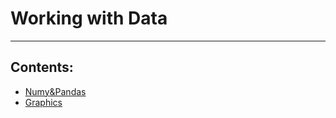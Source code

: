 # Working with Data
---
## Contents:

- [Numy&Pandas](<1-Modules(Numy & Pandas)>)
- [Graphics](<2-Graphic_Representation(Matplotlib, Plotly, Plotly.express, Seaborn, Folium)>)




